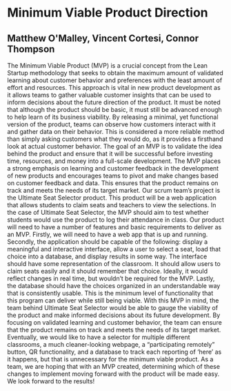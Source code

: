 # Minimum Viable Product Direction
## Matthew O'Malley, Vincent Cortesi, Connor Thompson

The Minimum Viable Product (MVP) is a crucial concept from the Lean Startup 
methodology that seeks to obtain the maximum amount of validated learning about 
customer behavior and preferences with the least amount of effort and resources. 
This approach is vital in new product development as it allows teams to gather 
valuable customer insights that can be used to inform decisions about the future 
direction of the product. It must be noted that although the product should be 
basic, it must still be advanced enough to help learn of its business viability.
By releasing a minimal, yet functional version of the product, teams can observe 
how customers interact with it and gather data on their behavior. This is considered
 a more reliable method than simply asking customers what they would do, as it 
provides a firsthand look at actual customer behavior. The goal of an MVP is to 
validate the idea behind the product and ensure that it will be successful before 
investing time, resources, and money into a full-scale development. The MVP places 
a strong emphasis on learning and customer feedback in the development of new products
 and encourages teams to pivot and make changes based on customer feedback and data.
 This ensures that the product remains on track and meets the needs of its target market.
Our scrum team’s project is the Ultimate Seat Selector product. This product will be a web 
application that allows students to claim seats and teachers to view the selections.
In the case of Ultimate Seat Selector, the MVP should aim to test whether students
 would use the product to log their attendance in class. Our product will need to 
have a number of features and basic requirements to deliver as an MVP. Firstly, we 
will need to have a web app that is up and running. Secondly, the application 
should be capable of the following: display a meaningful and interactive interface, 
allow a user to select a seat, load that choice into a database, and display results
 in some way. The interface should have some representation of the classroom. It 
should allow users to claim seats easily and it should remember that choice. 
Ideally, it would reflect changes in real time, but wouldn’t be required for the 
MVP. Lastly, the database should have the choices organized in an understandable 
way that is consistently usable. This is the minimum level of functionality that 
this program can deliver while still being viable.
With this MVP in mind, the team behind Ultimate Seat Selector would be able to gauge
 the viability of the product and make informed decisions about its future 
development. By focusing on validated learning and customer behavior, the team can 
ensure that the product remains on track and meets the needs of its target market. 
Eventually, we would like to have a selector for multiple different classrooms, a 
much cleaner-looking webpage, a “participating remotely” button, QR functionality, 
and a database to track each reporting of ‘here’ as it happens, but that is 
unnecessary for the minimum viable product. As a team, we are hoping that with an 
MVP created, determining which of these changes to implement moving forward with 
the product will be made easy. We look forward to the results!
